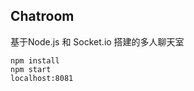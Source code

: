 ## Chatroom   
基于Node.js 和 Socket.io 搭建的多人聊天室   

```
npm install   
npm start   
localhost:8081
```   